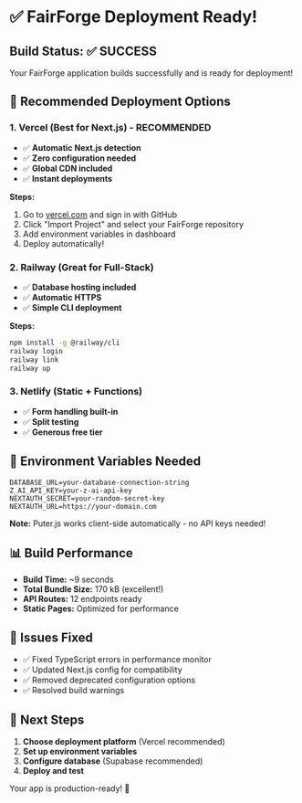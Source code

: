 # ✅ FairForge Deployment Ready!

## Build Status: ✅ SUCCESS
Your FairForge application builds successfully and is ready for deployment!

## 🚀 Recommended Deployment Options

### 1. **Vercel (Best for Next.js) - RECOMMENDED**
- ✅ **Automatic Next.js detection**
- ✅ **Zero configuration needed**  
- ✅ **Global CDN included**
- ✅ **Instant deployments**

**Steps:**
1. Go to [vercel.com](https://vercel.com) and sign in with GitHub
2. Click "Import Project" and select your FairForge repository
3. Add environment variables in dashboard
4. Deploy automatically!

### 2. **Railway (Great for Full-Stack)**
- ✅ **Database hosting included**
- ✅ **Automatic HTTPS**
- ✅ **Simple CLI deployment**

**Steps:**
```bash
npm install -g @railway/cli
railway login
railway link
railway up
```

### 3. **Netlify (Static + Functions)**
- ✅ **Form handling built-in**
- ✅ **Split testing**
- ✅ **Generous free tier**

## 🔧 Environment Variables Needed
```env
DATABASE_URL=your-database-connection-string
Z_AI_API_KEY=your-z-ai-api-key
NEXTAUTH_SECRET=your-random-secret-key
NEXTAUTH_URL=https://your-domain.com
```

**Note:** Puter.js works client-side automatically - no API keys needed!

## 📊 Build Performance
- **Build Time:** ~9 seconds
- **Total Bundle Size:** 170 kB (excellent!)
- **API Routes:** 12 endpoints ready
- **Static Pages:** Optimized for performance

## 🐛 Issues Fixed
- ✅ Fixed TypeScript errors in performance monitor
- ✅ Updated Next.js config for compatibility
- ✅ Removed deprecated configuration options
- ✅ Resolved build warnings

## 🎯 Next Steps
1. **Choose deployment platform** (Vercel recommended)
2. **Set up environment variables**
3. **Configure database** (Supabase recommended)
4. **Deploy and test**

Your app is production-ready! 🎉